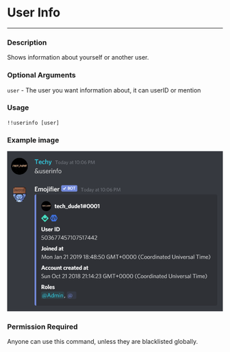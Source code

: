 # User Info
---
### Description
Shows information about yourself or another user.

### Optional Arguments
`user` - The user you want information about, it can userID or mention

### Usage
```
!!userinfo [user]
```

### Example image
![convert example](../images/userinfo.PNG)

### Permission Required
Anyone can use this command, unless they are blacklisted globally.
